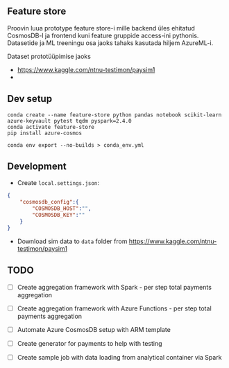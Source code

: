 Feature store
------------------

Proovin luua prototype feature store-i mille backend üles ehitatud CosmosDB-l 
ja frontend kuni feature gruppide access-ini pythonis. Datasetide ja ML
treeningu osa jaoks tahaks kasutada hiljem AzureML-i.

Dataset prototüüpimise jaoks
  * https://www.kaggle.com/ntnu-testimon/paysim1
  *

Dev setup
---------
```
conda create --name feature-store python pandas notebook scikit-learn azure-keyvault pytest tqdm pyspark=2.4.0
conda activate feature-store
pip install azure-cosmos

conda env export --no-builds > conda_env.yml
```



Development
-----------
  * Create `local.settings.json`:
```json
{
    "cosmosdb_config":{
        "COSMOSDB_HOST":"",
        "COSMOSDB_KEY":""
    }
}
```
  * Download sim data to `data` folder from https://www.kaggle.com/ntnu-testimon/paysim1


TODO
----
  - [ ] Create aggregation framework with Spark - per step total payments aggregation
  - [ ] Create aggregation framework with Azure Functions - per step total payments aggregation
  - [ ] Automate Azure CosmosDB setup with ARM template
  - [ ] Create generator for payments to help with testing
  - [ ] Create sample job with data loading from analytical container via Spark

  

